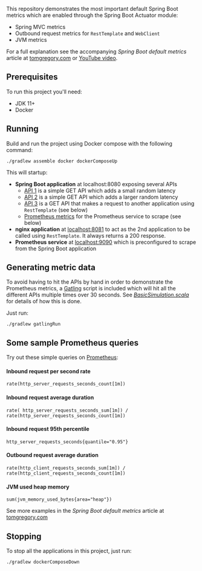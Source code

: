 This repository demonstrates the most important default Spring Boot metrics which are enabled through the Spring Boot
Actuator module:

* Spring MVC metrics
* Outbound request metrics for `RestTemplate` and `WebClient`
* JVM metrics

For a full explanation see the accompanying *Spring Boot default metrics* article at [tomgregory.com](https://tomgregory.com/spring-boot-default-metrics) or [YouTube video](https://youtu.be/ASvIXCKZgdQ).

## Prerequisites

To run this project you'll need:

* JDK 11+
* Docker

## Running

Build and run the project using Docker compose with the following command:

```
./gradlew assemble docker dockerComposeUp
```

This will startup:

* **Spring Boot application** at localhost:8080 exposing several APIs
  * [API 1](http://localhost:8080/api1) is a simple GET API which adds a small random latency
  * [API 2](http://localhost:8080/api2) is a simple GET API which adds a larger random latency
  * [API 3](http://localhost:8080/api3) is a GET API that makes a request to another application using `RestTemplate` (see below)
  * [Prometheus metrics](http://localhost:8080/actuator/prometheus) for the Prometheus service to scrape (see below)
* **nginx application** at [localhost:8081](http://localhost:8081) to act as the 2nd application to be called using `RestTemplate`.
It always returns a 200 response.
* **Prometheus service** at [localhost:9090](http://localhost:9090) which is preconfigured to scrape from the Spring Boot application

## Generating metric data

To avoid having to hit the APIs by hand in order to demonstrate the Prometheus metrics, a [Gatling](https://gatling.io) script is included
which will hit all the different APIs multiple times over 30 seconds. See *[BasicSimulation.scala](src/gatling/simulations/BasicSimulation.scala)* for details of how this is done.

Just run:

`./gradlew gatlingRun`

## Some sample Prometheus queries

Try out these simple queries on [Prometheus](http://localhost:9090):

#### Inbound request per second rate
`rate(http_server_requests_seconds_count[1m])`
#### Inbound request average duration 
`rate( http_server_requests_seconds_sum[1m]) / rate(http_server_requests_seconds_count[1m])`
#### Inbound request 95th percentile
`http_server_requests_seconds{quantile="0.95"}`
#### Outbound request average duration 
`rate(http_client_requests_seconds_sum[1m]) / rate(http_client_requests_seconds_count[1m])`
#### JVM used heap memory
`sum(jvm_memory_used_bytes{area="heap"})`

See more examples in the *Spring Boot default metrics* article at [tomgregory.com](https://tomgregory.com/spring-boot-default-metrics)
## Stopping

To stop all the applications in this project, just run:

```
./gradlew dockerComposeDown
```
